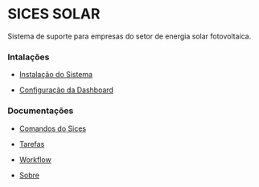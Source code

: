 SICES SOLAR
===========

Sistema de suporte para empresas do setor de energia solar fotovoltaíca.


### Intalações

  - [Instalação do Sistema](docs/getting-started.md)

  - [Configuração da Dashboard](docs/dashboard.md)


### Documentações

  - [Comandos do Sices](docs/commands.md)

  - [Tarefas](docs/tasks.md)

  - [Workflow](docs/workflow.md)

  - [Sobre](docs/about.md)
